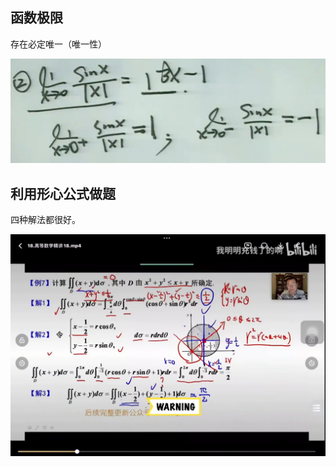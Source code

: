 ## 函数极限

存在必定唯一（唯一性）

![image-20230310161039471](数学基础知识.assets/image-20230310161039471.png)

## 利用形心公式做题

四种解法都很好。

![image-20230410212118235](数学基础知识.assets/image-20230410212118235.png)